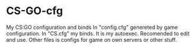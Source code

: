# CS-GO-cfg
My CS:GO configuration and binds
In "config.cfg" genereted by game configuration.
In "CS.cfg" my binds. It is my autoexec. Recomended to edit and use.
Other files is configs for game on own servers or other stuff.
